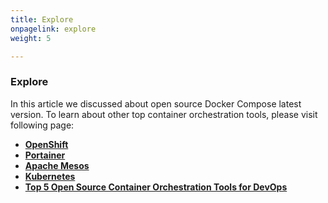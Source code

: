 ```yaml
---
title: Explore
onpagelink: explore
weight: 5

---
```


### **Explore**

In this article we discussed about open source Docker Compose latest version. To learn about other top container orchestration tools, please visit following page:

*   **[OpenShift](https://products.containerize.com/devops/openshift/)**
*   **[Portainer](https://products.containerize.com/devops/portainer/)**
*   **[Apache Mesos](https://products.containerize.com/devops/apache-mesos/)**
*   **[Kubernetes](https://products.containerize.com/devops/kubernetes/)**
*   **[Top 5 Open Source Container Orchestration Tools for DevOps](https://blog.containerize.com/2021/10/11/top-5-open-source-container-orchestration-tools-for-devops-in-2021/)**